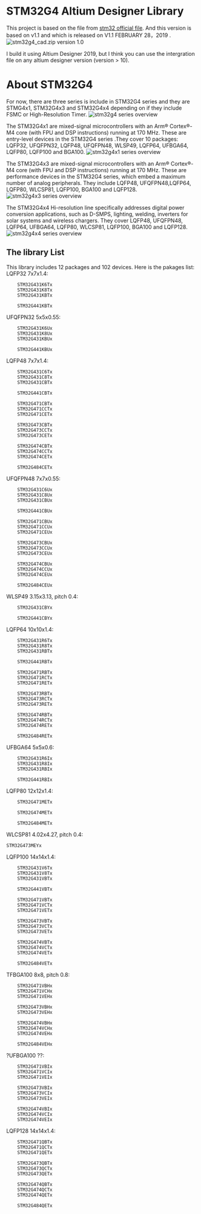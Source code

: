 # STM32G4 Altium Designer Library
This project is based on the file from [stm32 official file](https://www.st.com/resource/en/cad_symbol_library/stm32g4_cad.zip). And this version is based on v1.1 and which is released on V1.1 FEBRUARY 28，2019 .
![stm32g4_cad.zip version 1.0](/img/version_info.png)

I build it using Altium Designer 2019, but I think you can use the intergration file on any altium designer version (version > 10).

# About STM32G4
For now, there are three series is include in STM32G4 series and they are STMG4x1, STM32G4x3 and STM32G4x4 depending on if they include FSMC or High-Resolution Timer. 
![stm32g4 series overview](/img/en.stm32g4_series_ss2024.jpg)

The STM32G4x1 are mixed-signal microcontrollers with an Arm® Cortex®-M4 core (with FPU and DSP instructions) running at 170 MHz. These are entry-level devices in the STM32G4 series .They cover 10 packages: LQFP32, UFQFPN32, LQFP48, UFQFPN48, WLSP49, LQFP64, UFBGA64, LQFP80, LQFP100 and BGA100. 
![stm32g4x1 series overview](/img/en.stm32g4x1_line_ln2128.jpg)

The STM32G4x3 are mixed-signal microcontrollers with an Arm® Cortex®-M4 core (with FPU and DSP instructions) running at 170 MHz. These are performance devices in the STM32G4 series, which embed a maximum number of analog peripherals. They include LQFP48, UFQFPN48,LQFP64, LQFP80, WLCSP81, LQFP100, BGA100 and LQFP128.
![stm32g4x3 series overview](/img/en.stm32g4x3_line_ln2129.jpg)

The STM32G4x4 Hi-resolution line specifically addresses digital power conversion applications, such as D-SMPS, lighting, welding, inverters for solar systems and wireless chargers. They cover LQFP48, UFQFPN48, LQFP64, UFBGA64, LQFP80, WLCSP81, LQFP100, BGA100 and LQFP128.
![stm32g4x4 series overview](/img/en.stm32g4x4_line_ln2130.jpg)



## The library List
This library includes 12 packages and 102 devices. Here is the pakages list: 
LQFP32 7x7x1.4:
~~~~~~~~~~~~~~~~~~~~~~~~~
	STM32G431K6Tx
	STM32G431K8Tx
	STM32G431KBTx

	STM32G441KBTx
~~~~~~~~~~~~~~~~~~~~~~~~~

UFQFPN32 5x5x0.55: 
~~~~~~~~~~~~~~~~~~~~~~~~~
	STM32G431K6Ux
	STM32G431K8Ux
	STM32G431KBUx

	STM32G441KBUx
~~~~~~~~~~~~~~~~~~~~~~~~~

LQFP48 7x7x1.4:  
~~~~~~~~~~~~~~~~~~~~~~~~~
	STM32G431C6Tx  
	STM32G431C8Tx
	STM32G431CBTx

	STM32G441CBTx

	STM32G471CBTx
	STM32G471CCTx
	STM32G471CETx

	STM32G473CBTx
	STM32G473CCTx
	STM32G473CETx

	STM32G474CBTx
	STM32G474CCTx
	STM32G474CETx

	STM32G484CETx
~~~~~~~~~~~~~~~~~~~~~~~~~

UFQFPN48 7x7x0.55: 
~~~~~~~~~~~~~~~~~~~~~~~~~
	STM32G431C6Ux
	STM32G431C8Ux
	STM32G431CBUx

	STM32G441CBUx

	STM32G471CBUx
	STM32G471CCUx
	STM32G471CEUx

	STM32G473CBUx
	STM32G473CCUx
	STM32G473CEUx

	STM32G474CBUx
	STM32G474CCUx
	STM32G474CEUx

	STM32G484CEUx
~~~~~~~~~~~~~~~~~~~~~~~~~

WLSP49 3.15x3.13, pitch 0.4: 
~~~~~~~~~~~~~~~~~~~~~~~~~
	STM32G431CBYx

	STM32G441CBYx
~~~~~~~~~~~~~~~~~~~~~~~~~

LQFP64 10x10x1.4: 
~~~~~~~~~~~~~~~~~~~~~~~~~
	STM32G431R6Tx
	STM32G431R8Tx	
	STM32G431RBTx

	STM32G441RBTx

	STM32G471RBTx
	STM32G471RCTx
	STM32G471RETx

	STM32G473RBTx
	STM32G473RCTx
	STM32G473RETx

	STM32G474RBTx
	STM32G474RCTx
	STM32G474RETx

	STM32G484RETx
~~~~~~~~~~~~~~~~~~~~~~~~~

UFBGA64 5x5x0.6: 
~~~~~~~~~~~~~~~~~~~~~~~~~
	STM32G431R6Ix
	STM32G431R8Ix
	STM32G431RBIx

	STM32G441RBIx
~~~~~~~~~~~~~~~~~~~~~~~~~

LQFP80 12x12x1.4:
~~~~~~~~~~~~~~~~~~~~~~~~~
	STM32G471METx

	STM32G474METx

	STM32G484METx
~~~~~~~~~~~~~~~~~~~~~~~~~

WLCSP81 4.02x4.27, pitch 0.4:
~~~~~~~~~~~~~~~~~~~~~~~~~
STM32G473MEYx
~~~~~~~~~~~~~~~~~~~~~~~~~

LQFP100 14x14x1.4: 
~~~~~~~~~~~~~~~~~~~~~~~~~
	STM32G431V6Tx	
	STM32G431V8Tx
	STM32G431VBTx

	STM32G441VBTx

	STM32G471VBTx
	STM32G471VCTx
	STM32G471VETx

	STM32G473VBTx
	STM32G473VCTx
	STM32G473VETx

	STM32G474VBTx
	STM32G474VCTx
	STM32G474VETx

	STM32G484VETx
~~~~~~~~~~~~~~~~~~~~~~~~~

TFBGA100 8x8, pitch 0.8: 
~~~~~~~~~~~~~~~~~~~~~~~~~
	STM32G471VBHx
	STM32G471VCHx
	STM32G471VEHx

	STM32G473VBHx
	STM32G473VEHx

	STM32G474VBHx
	STM32G474VCHx
	STM32G474VEHx

	STM32G484VEHx
~~~~~~~~~~~~~~~~~~~~~~~~~

?UFBGA100 ??:
~~~~~~~~~~~~~~~~~~~~~~~~~
	STM32G471VBIx
	STM32G471VCIx
	STM32G471VEIx

	STM32G473VBIx
	STM32G473VCIx
	STM32G473VEIx

	STM32G474VBIx
	STM32G474VCIx
	STM32G474VEIx
~~~~~~~~~~~~~~~~~~~~~~~~~


LQFP128 14x14x1.4:
~~~~~~~~~~~~~~~~~~~~~~~~~
	STM32G471QBTx
	STM32G471QCTx
	STM32G471QETx
	
	STM32G473QBTx
	STM32G473QCTx
	STM32G473QETx
	
	STM32G474QBTx
	STM32G474QCTx
	STM32G474QETx
	
	STM32G484QETx
~~~~~~~~~~~~~~~~~~~~~~~~~

	